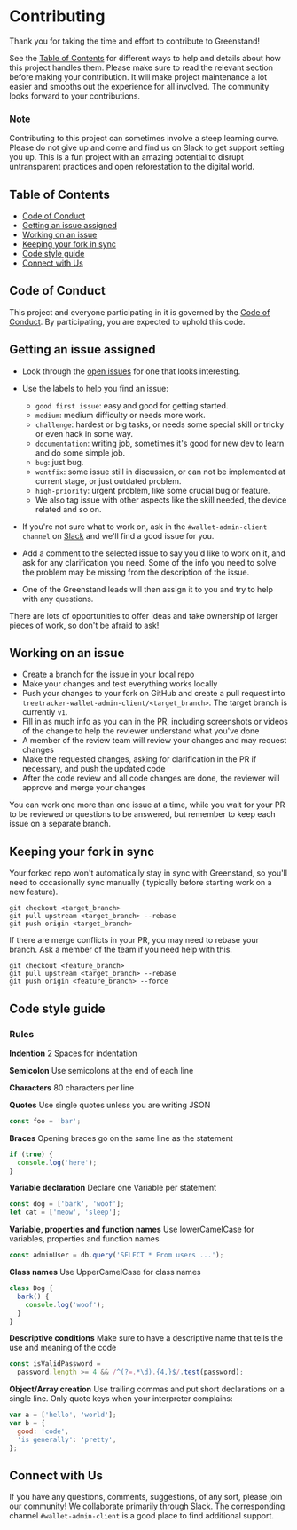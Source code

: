# Contributing

Thank you for taking the time and effort to contribute to Greenstand!

See the [Table of Contents](#table-of-contents) for different ways to help and details about how this project handles
them.
Please make sure to read the relevant section before making your contribution.
It will make project maintenance a lot easier and smooths out the experience for all involved.
The community looks forward to your contributions.

### Note

Contributing to this project can sometimes involve a steep learning curve. Please do not give up and come and find us on
Slack to get support setting you up. This is a fun project with an amazing potential to disrupt untransparent practices
and open reforestation to the digital world.

## Table of Contents

- [Code of Conduct](#code-of-conduct)
- [Getting an issue assigned](#getting-an-issue-assigned)
- [Working on an issue](#working-on-an-issue)
- [Keeping your fork in sync](#keeping-your-fork-in-sync)
- [Code style guide](#code-style-guide)
- [Connect with Us](#connect-with-us)

## Code of Conduct

This project and everyone participating in it is governed by the
[Code of Conduct](./CODE_OF_CONDUCT.md).
By participating, you are expected to uphold this code.

## Getting an issue assigned

- Look through the [open issues](https://github.com/Greenstand/treetracker-wallet-admin-client/issues) for one that
  looks interesting.
- Use the labels to help you find an issue:
    - `good first issue`: easy and good for getting started.
    - `medium`: medium difficulty or needs more work.
    - `challenge`: hardest or big tasks, or needs some special skill or tricky or even hack in some way.
    - `documentation`: writing job, sometimes it's good for new dev to learn and do some simple job.
    - `bug`: just bug.
    - `wontfix`: some issue still in discussion, or can not be implemented at current stage, or just outdated problem.
    - `high-priority`: urgent problem, like some crucial bug or feature.
    - We also tag issue with other aspects like the skill needed, the device related and so on.

- If you're not sure what to work on, ask in the `#wallet-admin-client channel`
  on [Slack](https://greenstand.slack.com/)
  and we'll find a good issue for
  you.
- Add a comment to the selected issue to say you'd like to work on it, and ask for any clarification you need. Some of
  the info you need to solve the problem may be missing from the description of the issue.
- One of the Greenstand leads will then assign it to you and try to help with any questions.

There are lots of opportunities to offer ideas and take ownership of larger pieces of work, so don't be afraid to ask!

## Working on an issue

- Create a branch for the issue in your local repo
- Make your changes and test everything works locally
- Push your changes to your fork on GitHub and create a pull request
  into `treetracker-wallet-admin-client/<target_branch>`. The target branch is currently `v1`.
- Fill in as much info as you can in the PR, including screenshots or videos of the change to help the reviewer
  understand what you've done
- A member of the review team will review your changes and may request changes
- Make the requested changes, asking for clarification in the PR if necessary, and push the updated code
- After the code review and all code changes are done, the reviewer will approve and merge your changes

You can work one more than one issue at a time, while you wait for your PR to be reviewed or questions to be answered,
but remember to keep each issue on a separate branch.

## Keeping your fork in sync

Your forked repo won't automatically stay in sync with Greenstand, so you'll need to occasionally sync manually (
typically before starting work on a new feature).

```
git checkout <target_branch>
git pull upstream <target_branch> --rebase
git push origin <target_branch>
```

If there are merge conflicts in your PR, you may need to rebase your branch. Ask a member of the team if you need help
with this.

```
git checkout <feature_branch>
git pull upstream <target_branch> --rebase
git push origin <feature_branch> --force
```

## Code style guide

### Rules

**Indention** 2 Spaces for indentation

**Semicolon** Use semicolons at the end of each line

**Characters** 80 characters per line

**Quotes** Use single quotes unless you are writing JSON

```js
const foo = 'bar';
```

**Braces** Opening braces go on the same line as the statement

```js
if (true) {
  console.log('here');
}
```

**Variable declaration** Declare one Variable per statement

```js
const dog = ['bark', 'woof'];
let cat = ['meow', 'sleep'];
```

**Variable, properties and function names** Use lowerCamelCase for variables, properties and function names

```js
const adminUser = db.query('SELECT * From users ...');
```

**Class names** Use UpperCamelCase for class names

```js
class Dog {
  bark() {
    console.log('woof');
  }
}
```

**Descriptive conditions** Make sure to have a descriptive name that tells the use and meaning of the code

```js
const isValidPassword =
  password.length >= 4 && /^(?=.*\d).{4,}$/.test(password);
```

**Object/Array creation** Use trailing commas and put short declarations on a single line. Only quote keys when your
interpreter complains:

```js
var a = ['hello', 'world'];
var b = {
  good: 'code',
  'is generally': 'pretty',
};
```

## Connect with Us

If you have any questions, comments, suggestions, of any sort, please join our community!
We collaborate primarily through [Slack](https://greenstand.slack.com).
The corresponding channel `#wallet-admin-client` is a good place to find additional support.

